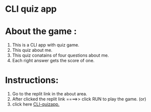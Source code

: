 # CLI quiz app 

# About the game :
1. This is a CLI app with quiz game.
 1. This quiz about me.
  1. This quiz conatains of four questions about me.
   1. Each right answer gets the score of one.



# Instructions: 

 1. Go to the replit link in the about area. 
  1. After clicked the replit link ====>> click RUN to play the game. (or)
  1. click here <a href ="https://replit.com/@prasannarames/quiz-app?v=1">CLI-quizapp. 
